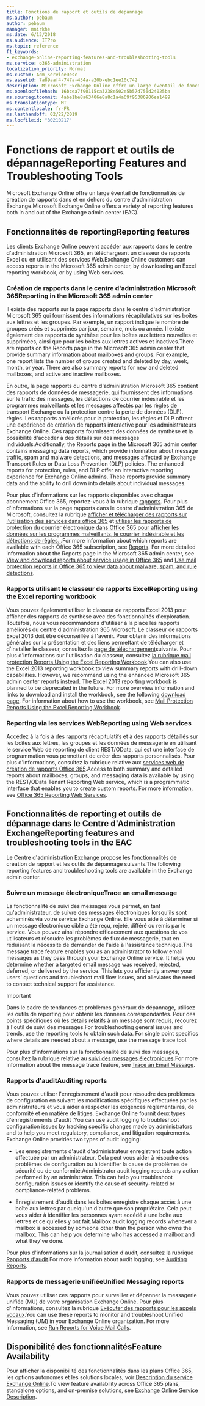 ```yaml
---
title: Fonctions de rapport et outils de dépannage
ms.author: pebaum
author: pebaum
manager: mnirkhe
ms.date: 6/13/2018
ms.audience: ITPro
ms.topic: reference
f1_keywords:
- exchange-online-reporting-features-and-troubleshooting-tools
ms.service: o365-administration
localization_priority: Normal
ms.custom: Adm_ServiceDesc
ms.assetid: 7a89aaf4-747a-434a-a20b-ebc1ee10c742
description: Microsoft Exchange Online offre un large éventail de fonctionnalités de création de rapports dans et en dehors du centre d'administration Exchange.
ms.openlocfilehash: 16bcea7f90115ca3238e502e5b57d756d24025ba
ms.sourcegitcommit: 4abe1be8a63406e8a8c1a4a69f95386906ea1499
ms.translationtype: MT
ms.contentlocale: fr-FR
ms.lasthandoff: 02/22/2019
ms.locfileid: "30210217"
---
```

# <a name="reporting-features-and-troubleshooting-tools"></a><span data-ttu-id="dc3fd-103">Fonctions de rapport et outils de dépannage</span><span class="sxs-lookup"><span data-stu-id="dc3fd-103">Reporting Features and Troubleshooting Tools</span></span>

<span data-ttu-id="dc3fd-104">Microsoft Exchange Online offre un large éventail de fonctionnalités de création de rapports dans et en dehors du centre d'administration Exchange.</span><span class="sxs-lookup"><span data-stu-id="dc3fd-104">Microsoft Exchange Online offers a variety of reporting features both in and out of the Exchange admin center (EAC).</span></span>
  
## <a name="reporting-features"></a><span data-ttu-id="dc3fd-105">Fonctionnalités de reporting</span><span class="sxs-lookup"><span data-stu-id="dc3fd-105">Reporting features</span></span>

<span data-ttu-id="dc3fd-106">Les clients Exchange Online peuvent accéder aux rapports dans le centre d'administration Microsoft 365, en téléchargeant un classeur de rapports Excel ou en utilisant des services Web.</span><span class="sxs-lookup"><span data-stu-id="dc3fd-106">Exchange Online customers can access reports in the Microsoft 365 admin center, by downloading an Excel reporting workbook, or by using Web services.</span></span>
  
### <a name="reporting-in-the-microsoft-365-admin-center"></a><span data-ttu-id="dc3fd-107">Création de rapports dans le centre d'administration Microsoft 365</span><span class="sxs-lookup"><span data-stu-id="dc3fd-107">Reporting in the Microsoft 365 admin center</span></span>

<span data-ttu-id="dc3fd-p101">Il existe des rapports sur la page rapports dans le centre d'administration Microsoft 365 qui fournissent des informations récapitulatives sur les boîtes aux lettres et les groupes. Par exemple, un rapport indique le nombre de groupes créés et supprimés par jour, semaine, mois ou année. Il existe également des rapports de synthèse pour les boîtes aux lettres nouvelles et supprimées, ainsi que pour les boîtes aux lettres actives et inactives.</span><span class="sxs-lookup"><span data-stu-id="dc3fd-p101">There are reports on the Reports page in the Microsoft 365 admin center that provide summary information about mailboxes and groups. For example, one report lists the number of groups created and deleted by day, week, month, or year. There are also summary reports for new and deleted mailboxes, and active and inactive mailboxes.</span></span> 
  
<span data-ttu-id="dc3fd-p102">En outre, la page rapports du centre d'administration Microsoft 365 contient des rapports de données de messagerie, qui fournissent des informations sur le trafic des messages, les détections de courrier indésirable et les programmes malveillants et les messages affectés par les règles de transport Exchange ou la protection contre la perte de données (DLP). règles. Les rapports améliorés pour la protection, les règles et DLP offrent une expérience de création de rapports interactive pour les administrateurs Exchange Online. Ces rapports fournissent des données de synthèse et la possibilité d'accéder à des détails sur des messages individuels.</span><span class="sxs-lookup"><span data-stu-id="dc3fd-p102">Additionally, the Reports page in the Microsoft 365 admin center contains messaging data reports, which provide information about message traffic, spam and malware detections, and messages affected by Exchange Transport Rules or Data Loss Prevention (DLP) policies. The enhanced reports for protection, rules, and DLP offer an interactive reporting experience for Exchange Online admins. These reports provide summary data and the ability to drill down into details about individual messages.</span></span>
  
<span data-ttu-id="dc3fd-p103">Pour plus d'informations sur les rapports disponibles avec chaque abonnement Office 365, reportez-vous à la rubrique [rapports](../office-365-platform-service-description/reports.md). Pour plus d'informations sur la page rapports dans le centre d'administration 365 de Microsoft, consultez la rubrique [afficher et télécharger des rapports sur l'utilisation des services dans office 365](https://go.microsoft.com/fwlink/p/?LinkId=401187) et [utiliser les rapports de protection du courrier électronique dans Office 365 pour afficher les données sur les programmes malveillants, le courrier indésirable et les détections de règles. ](https://go.microsoft.com/fwlink/p/?LinkID=401102).</span><span class="sxs-lookup"><span data-stu-id="dc3fd-p103">For more information about which reports are available with each Office 365 subscription, see [Reports](../office-365-platform-service-description/reports.md). For more detailed information about the Reports page in the Microsoft 365 admin center, see [View and download reports about service usage in Office 365](https://go.microsoft.com/fwlink/p/?LinkId=401187) and [Use mail protection reports in Office 365 to view data about malware, spam, and rule detections](https://go.microsoft.com/fwlink/p/?LinkID=401102).</span></span>
  
### <a name="reporting-using-the-excel-reporting-workbook"></a><span data-ttu-id="dc3fd-116">Rapports utilisant le classeur de rapports Excel</span><span class="sxs-lookup"><span data-stu-id="dc3fd-116">Reporting using the Excel reporting workbook</span></span>

<span data-ttu-id="dc3fd-p104">Vous pouvez également utiliser le classeur de rapports Excel 2013 pour afficher des rapports de synthèse avec des fonctionnalités d'exploration. Toutefois, nous vous recommandons d'utiliser à la place les rapports améliorés du centre d'administration 365 Microsoft. Le classeur de rapports Excel 2013 doit être déconseillée à l'avenir. Pour obtenir des informations générales sur la présentation et des liens permettant de télécharger et d'installer le classeur, consultez la [page de téléchargement](https://go.microsoft.com/fwlink/p/?LinkId=271776)suivante. Pour plus d'informations sur l'utilisation du classeur, consultez [la rubrique mail protection Reports Using the Excel ReportIng Workbook](https://go.microsoft.com/fwlink/p/?LinkId=285211).</span><span class="sxs-lookup"><span data-stu-id="dc3fd-p104">You can also use the Excel 2013 reporting workbook to view summary reports with drill-down capabilities. However, we recommend using the enhanced Microsoft 365 admin center reports instead. The Excel 2013 reporting workbook is planned to be deprecated in the future. For more overview information and links to download and install the workbook, see the following [download page](https://go.microsoft.com/fwlink/p/?LinkId=271776). For information about how to use the workbook, see [Mail Protection Reports Using the Excel Reporting Workbook](https://go.microsoft.com/fwlink/p/?LinkId=285211).</span></span> 
  
### <a name="reporting-using-web-services"></a><span data-ttu-id="dc3fd-122">Reporting via les services Web</span><span class="sxs-lookup"><span data-stu-id="dc3fd-122">Reporting using Web services</span></span>

<span data-ttu-id="dc3fd-p105">Accédez à la fois à des rapports récapitulatifs et à des rapports détaillés sur les boîtes aux lettres, les groupes et les données de messagerie en utilisant le service Web de reporting de client REST/OData, qui est une interface de programmation vous permettant de créer des rapports personnalisés. Pour plus d'informations, consultez la rubrique relative aux [services web de création de rapports Office 365](https://go.microsoft.com/fwlink/p/?LinkId=287041).</span><span class="sxs-lookup"><span data-stu-id="dc3fd-p105">Access to both summary and detailed reports about mailboxes, groups, and messaging data is available by using the REST/OData Tenant Reporting Web service, which is a programmatic interface that enables you to create custom reports. For more information, see [Office 365 Reporting Web Services](https://go.microsoft.com/fwlink/p/?LinkId=287041).</span></span>
  
## <a name="reporting-features-and-troubleshooting-tools-in-the-eac"></a><span data-ttu-id="dc3fd-125">Fonctionnalités de reporting et outils de dépannage dans le Centre d'Administration Exchange</span><span class="sxs-lookup"><span data-stu-id="dc3fd-125">Reporting features and troubleshooting tools in the EAC</span></span>

<span data-ttu-id="dc3fd-126">Le Centre d'administration Exchange propose les fonctionnalités de création de rapport et les outils de dépannage suivants.</span><span class="sxs-lookup"><span data-stu-id="dc3fd-126">The following reporting features and troubleshooting tools are available in the Exchange admin center.</span></span>
  
### <a name="trace-an-email-message"></a><span data-ttu-id="dc3fd-127">Suivre un message électronique</span><span class="sxs-lookup"><span data-stu-id="dc3fd-127">Trace an email message</span></span>

<span data-ttu-id="dc3fd-p106">La fonctionnalité de suivi des messages vous permet, en tant qu'administrateur, de suivre des messages électroniques lorsqu'ils sont acheminés via votre service Exchange Online. Elle vous aide à déterminer si un message électronique ciblé a été reçu, rejeté, différé ou remis par le service. Vous pouvez ainsi répondre efficacement aux questions de vos utilisateurs et résoudre les problèmes de flux de messagerie, tout en réduisant la nécessité de demander de l'aide à l'assistance technique.</span><span class="sxs-lookup"><span data-stu-id="dc3fd-p106">The message trace feature enables you as an administrator to follow email messages as they pass through your Exchange Online service. It helps you determine whether a targeted email message was received, rejected, deferred, or delivered by the service. This lets you efficiently answer your users' questions and troubleshoot mail flow issues, and alleviates the need to contact technical support for assistance.</span></span>
  
> [!IMPORTANT]
> <span data-ttu-id="dc3fd-p107">Dans le cadre de tendances et problèmes généraux de dépannage, utilisez les outils de reporting pour obtenir les données correspondantes. Pour des points spécifiques où les détails relatifs à un message sont requis, recourez à l'outil de suivi des messages.</span><span class="sxs-lookup"><span data-stu-id="dc3fd-p107">For troubleshooting general issues and trends, use the reporting tools to obtain such data. For single point specifics where details are needed about a message, use the message trace tool.</span></span> 
  
<span data-ttu-id="dc3fd-133">Pour plus d'informations sur la fonctionnalité de suivi des messages, consultez la rubrique relative au [suivi des messages électroniques](https://go.microsoft.com/fwlink/p/?LinkId=271777).</span><span class="sxs-lookup"><span data-stu-id="dc3fd-133">For more information about the message trace feature, see [Trace an Email Message](https://go.microsoft.com/fwlink/p/?LinkId=271777).</span></span>
  
### <a name="auditing-reports"></a><span data-ttu-id="dc3fd-134">Rapports d'audit</span><span class="sxs-lookup"><span data-stu-id="dc3fd-134">Auditing reports</span></span>

<span data-ttu-id="dc3fd-p108">Vous pouvez utiliser l'enregistrement d'audit pour résoudre des problèmes de configuration en suivant les modifications spécifiques effectuées par les administrateurs et vous aider à respecter les exigences réglementaires, de conformité et en matière de litiges. Exchange Online fournit deux types d'enregistrements d'audit :</span><span class="sxs-lookup"><span data-stu-id="dc3fd-p108">You can use audit logging to troubleshoot configuration issues by tracking specific changes made by administrators and to help you meet regulatory, compliance, and litigation requirements. Exchange Online provides two types of audit logging:</span></span>
  
- <span data-ttu-id="dc3fd-p109">Les enregistrements d'audit d'administrateur enregistrent toute action effectuée par un administrateur. Cela peut vous aider à résoudre des problèmes de configuration ou à identifier la cause de problèmes de sécurité ou de conformité.</span><span class="sxs-lookup"><span data-stu-id="dc3fd-p109">Administrator audit logging records any action performed by an administrator. This can help you troubleshoot configuration issues or identify the cause of security-related or compliance-related problems.</span></span> 
    
- <span data-ttu-id="dc3fd-p110">Enregistrement d'audit dans les boîtes enregistre chaque accès à une boîte aux lettres par quelqu'un d'autre que son propriétaire. Cela peut vous aider à identifier les personnes ayant accédé à une boîte aux lettres et ce qu'elles y ont fait.</span><span class="sxs-lookup"><span data-stu-id="dc3fd-p110">Mailbox audit logging records whenever a mailbox is accessed by someone other than the person who owns the mailbox. This can help you determine who has accessed a mailbox and what they've done.</span></span> 
    
<span data-ttu-id="dc3fd-141">Pour plus d'informations sur la journalisation d'audit, consultez la rubrique [Rapports d'audit](https://go.microsoft.com/fwlink/p/?LinkId=271779).</span><span class="sxs-lookup"><span data-stu-id="dc3fd-141">For more information about audit logging, see [Auditing Reports](https://go.microsoft.com/fwlink/p/?LinkId=271779).</span></span>
  
### <a name="unified-messaging-reports"></a><span data-ttu-id="dc3fd-142">Rapports de messagerie unifiée</span><span class="sxs-lookup"><span data-stu-id="dc3fd-142">Unified Messaging reports</span></span>

<span data-ttu-id="dc3fd-p111">Vous pouvez utiliser ces rapports pour surveiller et dépanner la messagerie unifiée (MU) de votre organisation Exchange Online. Pour plus d'informations, consultez la rubrique [Exécuter des rapports pour les appels vocaux](https://go.microsoft.com/fwlink/p/?LinkId=287042).</span><span class="sxs-lookup"><span data-stu-id="dc3fd-p111">You can use these reports to monitor and troubleshoot Unified Messaging (UM) in your Exchange Online organization. For more information, see [Run Reports for Voice Mail Calls](https://go.microsoft.com/fwlink/p/?LinkId=287042).</span></span>
  
## <a name="feature-availability"></a><span data-ttu-id="dc3fd-145">Disponibilité des fonctionnalités</span><span class="sxs-lookup"><span data-stu-id="dc3fd-145">Feature Availability</span></span>

<span data-ttu-id="dc3fd-146">Pour afficher la disponibilité des fonctionnalités dans les plans Office 365, les options autonomes et les solutions locales, voir [Description du service Exchange Online](exchange-online-service-description.md).</span><span class="sxs-lookup"><span data-stu-id="dc3fd-146">To view feature availability across Office 365 plans, standalone options, and on-premise solutions, see [Exchange Online Service Description](exchange-online-service-description.md).</span></span>
  

